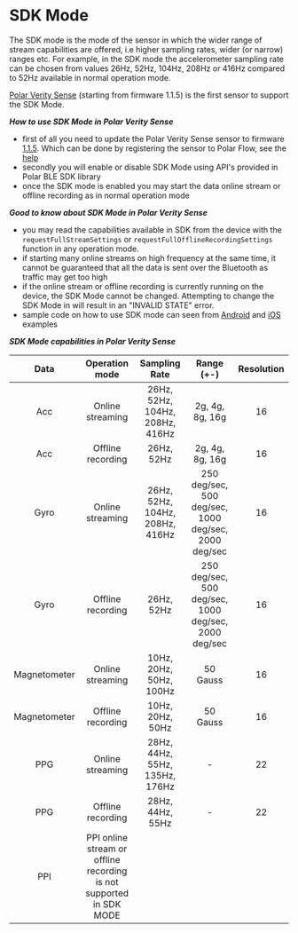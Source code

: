 # SDK Mode

The SDK mode is the mode of the sensor in which the wider range of stream capabilities are offered, i.e higher sampling rates, wider (or narrow) ranges etc. For example, in the SDK mode the accelerometer sampling rate can be chosen from values 26Hz, 52Hz, 104Hz, 208Hz or 416Hz compared to 52Hz available in normal operation mode. 

[Polar Verity Sense](https://www.polar.com/en/products/accessories/polar-verity-sense) (starting from firmware 1.1.5) is the first sensor to support the SDK Mode. 

***How to use SDK Mode in Polar Verity Sense***
- first of all you need to update the Polar Verity Sense sensor to firmware [1.1.5](https://support.polar.com/en/updates/polar-verity-sense-11-firmware-update). Which can be done by registering the sensor to Polar Flow, see the [help](https://support.polar.com/e_manuals/verity-sense/polar-verity-sense-user-manual-english/firmware-update.htm)
- secondly you will enable or disable SDK Mode using API's provided in Polar BLE SDK library
- once the SDK mode is enabled you may start the data online stream or offline recording as in normal operation mode 

***Good to know about SDK Mode in Polar Verity Sense***
- you may read the capabilities available in SDK from the device with the `requestFullStreamSettings` or `requestFullOfflineRecordingSettings` function in any operation mode. 
- if starting many online streams on high frequency at the same time, it cannot be guaranteed that all the data is sent over the Bluetooth as traffic may get too high
- if the online stream or offline recording is currently running on the device, the SDK Mode cannot be changed. Attempting to change the SDK Mode in will result in an "INVALID STATE" error.
- sample code on how to use SDK mode can seen from [Android](../examples/example-android)  and [iOS](../examples/example-ios) examples

***SDK Mode capabilities in Polar Verity Sense***

| Data        |Operation mode     | Sampling Rate                   | Range (+-)                                           | Resolution |
|:-----------:|:-----------------:|:-------------------------------:|:----------------------------------------------------:|:----------:|
| Acc         | Online streaming  | 26Hz, 52Hz, 104Hz, 208Hz, 416Hz | 2g, 4g, 8g, 16g                                      |16          |
| Acc         | Offline recording | 26Hz, 52Hz                      | 2g, 4g, 8g, 16g                                      |16          |
| Gyro        | Online streaming  | 26Hz, 52Hz, 104Hz, 208Hz, 416Hz | 250 deg/sec, 500 deg/sec, 1000 deg/sec, 2000 deg/sec |16          |
| Gyro        | Offline recording | 26Hz, 52Hz                      | 250 deg/sec, 500 deg/sec, 1000 deg/sec, 2000 deg/sec |16          |
| Magnetometer| Online streaming  | 10Hz, 20Hz, 50Hz, 100Hz         | 50 Gauss                                             |16          |
| Magnetometer| Offline recording | 10Hz, 20Hz, 50Hz                | 50 Gauss                                             |16          |
| PPG         | Online streaming  | 28Hz, 44Hz, 55Hz,  135Hz, 176Hz | -                                                    |22          |
| PPG         | Offline recording | 28Hz, 44Hz, 55Hz                | -                                                    |22          |
| PPI         | PPI online stream or offline recording is not supported in SDK MODE             |
